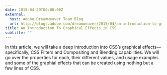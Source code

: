 ```yaml
---
date: 2015-04-29T00:00:00Z
external:
  host: Adobe Dreamweaver Team Blog
  url: http://blogs.adobe.com/dreamweaver/2015/04/an-introduction-to-graphical-effects-in-css.html#.VUGQ3dpViko
title: An Introduction To Graphical Effects in CSS
subtitle: ""
---
```


<p class="size-2x">
	In this article, we will take a deep introduction into CSS’s graphical effects—specifically, CSS Filters and Compositing and Blending capabilities. We will go over the properties for each, their different values, and usage examples and some of the graphial effects that can be created using nothing but a few lines of CSS.
</p>